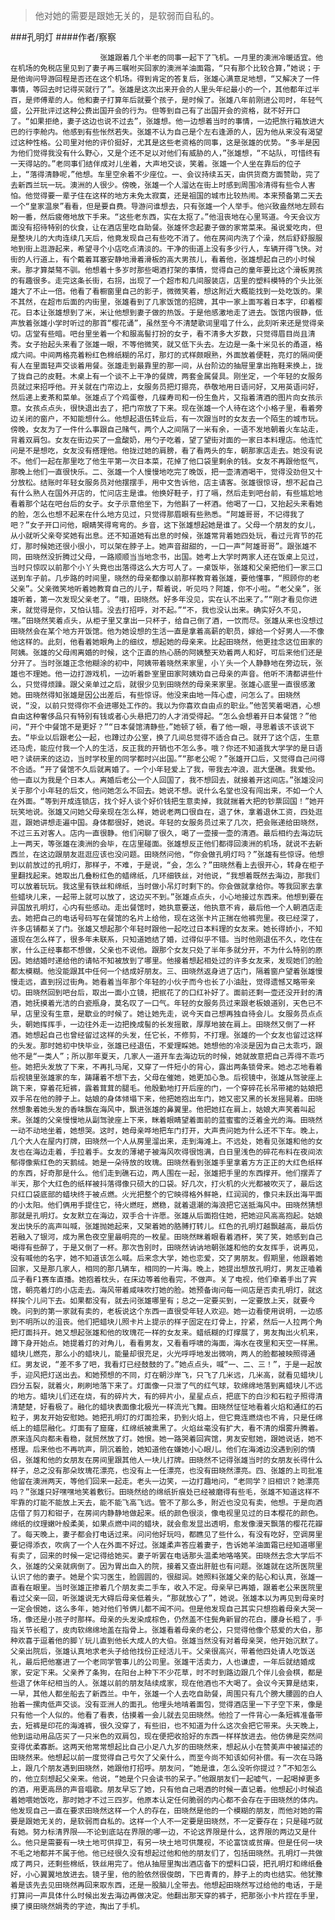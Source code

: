 > 他对她的需要是跟她无关的，是软弱而自私的。

###孔明灯
####作者/察察

						张雄跟着几个半老的同事一起下了飞机。一月里的澳洲冷暖适宜。他在机场的免税店里见到了妻子再三嘱咐买回家的澳洲羊油面霜，“只有那个比较合算，”她说；于是他询问导游回程是否还在这个机场。得到肯定的答复后，张雄心满意足地想，“又解决了一件事情，等回去时记得买就行了”。张雄是这次出来开会的人里头年纪最小的一个，其他都年过半百，是师傅辈的人。他和妻子打算年后就要个孩子，是时候了。张雄八年前刚进公司时，年轻气盛，公开批评过这种公费出国开会的行为。但等到自己有了出国开会的资格，就不好开口了。“如果拒绝，妻子这边也说不过去”，张雄想。他一边想着当时的事情，一边把旅行箱放进大巴的行李舱内。他感到有些怅然若失。张雄不认为自己是个左右逢源的人，因为他从来没有渴望过这种性格。公司里对他的评价挺好，尤其是这些老资格的同事，这是张雄的优势。“多半是因为他们觉得我没有什么野心，又是个还不足以对他们有威胁的人，”张雄想，“不站队，可惜终有一天得站的。”老同事们结伴成对儿坐着，大声地交谈，笑着。张雄一个人坐在靠后的位子上，“落得清静呢，”他想。车里空余着不少座位。一、会议持续五天，由供货商方面赞助，完了去新西兰玩一玩。澳洲的人很少。傍晚，张雄一个人溜达在街上时感到周围冷清得有些令人害怕。他觉得要一辈子住在这样的地方未免太寂寞，还是祖国的城市比较热闹。本来预备第二天去一个“皇家温泉”看看，但是要自费。导游问谁想去，只有张雄一个人举手。他兴致盎然地左顾右盼一番，然后疲倦地放下手来。“这些老东西，实在太抠了。”他沮丧地在心里骂道。今天会议方面没有招待特别的伙食，让在酒店里吃自助餐。张雄怀念起妻子做的家常菜来。虽说爱吃肉，但是整块儿的大肉连续几天后，他竟发现自己有些吃不消了。他在房间内洗了个澡，然后舒舒服服地到街上逛游起来，希望寻个小店吃点清淡的。干净的街道上没有多少行人，车辆开得飞快。对街的人行道上，有个戴着耳塞安静地滑着滑板的高大男孩儿，看着他，张雄想起自己的小时候来。那才算桀骜不驯。他想着十多岁时那些喝酒打架的事情，觉得自己的童年要比这个滑板男孩的有趣很多。走完这条长街，右拐，出现了一个超市和几间服装店，店里的塑料模特的个头比张雄大了不止一倍。他看了看橱窗里自己的影子，微微笑着，想这附近大概能找到一处吃饭的。果不其然，在超市后面的内街里，张雄看到了几家饭馆的招牌，其中一家上面写着日本字，印着樱花。日本让张雄想到了米，米让他想到妻子做的热饭。于是他感激地走了进去。饭馆内很静，低声放着张雄小学时听过的那首“樱花诵”，虽然至今不清楚歌词里唱了什么，此刻听来还是觉得亲切。店堂有些暗。吧台里坐着一个和服高髻打扮的女子，看不清多大岁数，只觉得眉目尚且清秀。女子抬起头来看了张雄一眼，不等他微笑，就又低下头去。左边是一条十米见长的甬道，格成六间。中间两格亮着粉红色棉纸糊的吊灯，那灯的式样颇眼熟，外面放着便鞋，亮灯的隔间便有人在里面轻声交谈着用餐。张雄走到最靠里的那一间，从台阶边的抽屉里拿出拖鞋来换上，拢了拢自己的皮鞋。木桌上有一个谈不上干净的餐牌，两套金属餐具。刚坐定，一个年轻的女服务员就过来招呼他。开关就在门帘边上，女服务员把灯摁亮，恭敬地用日语问好，又用英语问好，然后递上麦茶和菜单。张雄点了个鸡蛋卷，几碟寿司和一份生鱼片，又指着清酒的图片向女孩示意。女孩点点头，很快退出去了，把门帘放了下来。现在张雄一个人待在这个小格子里，看着旁边关闭的窗户，不知能想什么。他想起退伍转业后，有一次跟当时的女友去一个陌生的城市玩。傍晚，女友为了一件什么事跟自己赌气，两个人之间隔了一米有余，一语不发地朝着火车站走，背着双肩包。女友在街边买了一盒酸奶，用勺子吃着，望了望街对面的一家日本料理店。他连忙问是不是想吃，女友没有搭理他。他拢过她的肩膀，看了看两头的车，朝那家店走去。她没有说不。他们一起在那里吃了他生平第一次日本菜，花掉了他口袋里剩余的钱。女友不再跟他怄气，那晚上他们一直很快乐。二、张雄一个人慢慢地吃完了晚饭，把一壶清酒喝干，觉得没劲但又十分放松。结账时年轻女服务员对他摆摆手，用中文告诉他，店主请客。张雄很惊讶，想不起自己有什么熟人在国外开店的，忙问店主是谁。他换好鞋子，打了嗝，然后走到吧台前，有些尴尬地看着那个站在吧台后的女子。女子示意他坐下，为他斟了一杯酒。他喝了一口，又抬起头来看她的脸，怎么也想不起来在什么地方见过，只觉得那眉眼有些熟悉。“阿雄哥哥，不记得我了吧？”女子开口问他，眼睛笑得弯弯的。乡音，这下张雄想起她是谁了。父母一个朋友的女儿，从小就听父亲夸奖她有出息。还不知道她有出息的时候，张雄常背着她四处玩，看过元宵节的花灯，那时候她还很小很小，可以架在脖子上。她声音甜甜的，一口一声“阿雄哥哥”。跟张雄不同，田晓然没折腾过父母，一路顺顺当当地念书，出国。她考上大学时两家人还在饭桌上见过，当时只惊叹以前那个小丫头竟也出落得这么大方可人了。一桌饭毕，张雄和父亲把他们一家三口送到车子前。几步路的时间里，晓然的母亲都像以前那样教育着张雄，要他懂事，“照顾你的老父亲”。父亲微笑地听着她教育自己的儿子，帮着说，听见吗？阿雄，你不小啦。“老父亲”，张雄听着，第一次发现父亲老了。“哦，田晓然。好多年没见，实在认不出来了。”“刚才看见你进来，就觉得是你，又怕认错。没去打招呼，对不起。”“不，我也没认出来。确实好久不见，嘿。”田晓然笑着点头，从柜子里又拿出一只杯子，给自己倒了酒，一饮而尽。张雄从来也没想过田晓然会在某个地方开饭馆。他为她设想的生活一直是拿着高薪的职员，嫁给一个好男人——不像他这样的。此刻，他看着她眼角上的细纹，想起她的母亲来。比起田晓然，他更挂念这位田家的阿姨。张雄的父母闹离婚的时候，这个正直的热心肠的阿姨整天劝着两人和好，可后来他们还是分开了。当时张雄正念他糊涂的初中，阿姨带着晓然来家里，小丫头一个人静静地在旁边玩，张雄也不理她。他一边打游戏机，一边听着卧室里田家阿姨劝自己母亲的声音。他听不清都讲些什么，只觉得烦躁。跟父亲单过之后，就很少见到田晓然的母亲来家里。张雄心底里一直很感激她。田晓然得知张雄是因公出差后，有些惊讶。他没来由地一阵心虚，问怎么了。田晓然说，“没，以前只觉得你不会进哪处工作的。我以为你喜欢自由点的职业。”他苦笑着喝酒，心想自由这种奢侈品只有特别有钱或者心头悬把刀的人才消受得起。“怎么会想着开日本餐馆？”他问，“开个中餐馆不是更好？”“日本餐馆清静些，”她顿了顿，看了他一眼，寻思着该不该说下去。“毕业以后跟老公一起，也蹲过办公室，换了几间总觉得不适合自己。就开了这个店，生意还马虎，能应付我一个人的生活，反正我的开销也不怎么多。哦？你还不知道我大学学的是日语吧？读研来的这边，当时学校里的同学都时兴出国。”“那老公呢？”张雄开口后，又觉得自己问得不合适。“开了餐馆不久后就离婚了。一个小年轻爱上了我，带我去冲浪，逛大堡礁。我爱他。他一直以为我是个日本人。离婚后老公一个人回国了，我不想回去，就接着开这间店。”张雄没问关于那个小年轻的后文，他问她怎么不回去。她说不想。说什么名堂也没有闯出来，不如一个人在外面。“等到开成连锁店，找个好人谈个好价钱把生意卖掉，我就揣着大把的钞票回国！”她开玩笑地说。张雄又问她父母亲现在怎么样，她说老两口很自在，退了休，拿着退休工资，四处逛逛，跟她讲想走遍中国。身体都很好，她说。年轻的女服务员过来了几次，把会账递给田晓然，不过三五对客人。店内一直很静。他们闲聊了很久，喝了一壶接一壶的清酒。最后相约去海边玩上一两天，等张雄在澳洲的会毕，在店里碰面。张雄想反正他们都得回澳洲的机场，就说不去新西兰，在这边跟朋友逛逛应该也没问题。田晓然问他，“你会做孔明灯吗？”张雄有些惊讶。他想到以前放过的孔明灯，那样子，不难，于是说，“会，怎么？”田晓然看上去很开心，转身在柜子里翻找起来。她取出几叠粉红色的蜡绵纸，几环细铁丝，对他说，“我想着既然去海边，那我们可以放着玩玩。我这里有铁丝和绵纸，当时做小吊灯时剩下的。你会做就拿给你。等我回家去拿些蜡块儿来，一起带上就可以放了，这边买不到。”张雄点点头，小心地接过东西来。他想到要在异国放孔明灯，心内有些感动。走出餐馆时，她执意要送，他执意不肯，最后他一个人朝酒店走去。她把自己的电话号码写在餐馆的名片上给他，现在这张卡片正揣在他裤兜里。夜已经深了，许多店铺都关了门。张雄又想起那个年轻时跟他一起吃过日本料理的女友来。她长得娇小，不知道现在怎么样了，很多年未联系，只知道她结了婚，过得似乎不错。当时他刚退伍不久，吃住在家，什么正经事都不想做，父亲也不说他。跟那个女友只处了半年多就分开，不为什么特别的原因。她结婚时递给他的请帖不知被放到了哪里。他接着想起相处过的许多女友来，发现她们的脸都太模糊。他没能跟其中任何一个结成好朋友。三、田晓然返身进了店门，隔着窗户望着张雄慢慢走远，直到拐过街角。她看着当年那个年轻的小伙子而今也长了小油肚，觉得遗憾又略带亲切。田晓然回到吧台后，取出一面小立镜，把抿花了的口红补好了。面前还剩一壶还没开封的清酒，她抚摸着光洁的白瓷瓶身，莫名叹了一口气。年轻的女服务员过来跟老板娘道别，天色已不早，店里没有生意，是歇业的时候了。她让她先走，说今天自己想再独自待会儿。女服务员点点头，朝她挥挥手，一边往外走一边把挽成髻的长发摇散，厚厚地披在肩上。田晓然又倒了一杯酒。她想起自己也曾经留过这样的头发，任它长，不修剪，不打理。张雄的一个女友也留过这样的头发。那时她初中快毕业，张雄已经退伍，不爱理睬她。她想他的冷淡是因为自己太乖巧，跟他不是“一类人”；所以那年夏天，几家人一道开车去海边玩的时候，她就故意把自己弄得不乖巧些。她把头发放了下来，不再扎马尾，又穿了一件短小的背心，露出两条锁骨来。她忐忑地看着后视镜里张雄家的车，踌躇着不想下去，父母在催她，她更加心急。后视镜中，张雄从驾驶座上跳下来，穿着花短裤，露着茸茸的腿毛。他殷勤地打开后座的门，一个穿碎花长吊带裙的姑娘把双手吊在他的脖子上。姑娘的身体倾塌下来，他把她抱出车门，她又密又黑的长发摇晃着。田晓然想象着她头发的香味飘在海风中，飘进张雄的鼻翼里。他把她扛在肩上，姑娘大声笑着叫起来。张雄的父亲慢慢地从副驾驶座上下来，眯着眼睛望着面前的蓝蜜蜜的泛着金光的海。田晓然一动不动地坐着，她想哭。这时，她母亲哗地把车门打开，大声责问她为什么还不下车。晚上，几个大人在屋内打牌，田晓然一个人从房里溜出来，走到海滩上。不远处，她看见张雄和他的女友也在海边走着，手拉着手。女友的薄裙子被海风吹得很饱满，白日里浅色的碎花布料在夜间浓郁得像紫红色的天鹅绒。她是一朵待放的玫瑰。田晓然看到张雄手里拿着方方正正的大红色纸样的东西，好奇那是什么。他们走到礁石边，两人围在一起，张雄把手里的东西撑开。他们摆弄了半天，那个大红色的纸样被抖落得像只硕大的口袋。好几次，打火机的火光都被吹灭了，最后这只红口袋底部的蜡块终于被点燃。火光把整个的它映得格外鲜艳，红润润的，像只未跃出海平面的小太阳。他们俩用手提住它，待火燃旺，燃稳，就着退潮的海浪把它送抵海风中。田晓然猜想那就是孔明灯。女友默立在海边，双手合十许愿。张雄从后面抱住她，把她迎风高高抱起。姑娘发出快乐的高声叫喊，张雄抛她起来，又架着她的胳膊打转儿。红色的孔明灯越飘越高，最后仿若融入了银河，成为黑色夜空里最明亮的一枚星。田晓然眯着眼看着酒杯，笑了笑，她感到自己喝得有些醉了，于是又倒了一杯。那次告别时，田晓然讷讷地朝张雄和他的女友挥手，说再见，没有喊他的名字，她不知道该怎么喊。后来念大学，她也恋爱，交了男朋友。假期里，他跟着她回家，又是那几家人，相同的那几辆车，相同的一片海。晚上，她提出想放孔明灯，男友正嗑着瓜子看F1赛车直播。她抱着枕头，在床边等着他看完，不做声。关了电视，他们牵着手出了宾馆，朝亮着灯的小店走去。海风带着咸味吹打她的脸。她预备询问每一间店是否卖孔明灯，就这样挨个儿问下去。如果都没有，就去问张雄哪里有；总之一定要买到，一定要放上天，就要今晚。问到的第一家就有卖的，老板说这个东西一直很受年轻人欢迎。她一边看使用说明，一边感到不明所以的沮丧。他们把蜡块儿照卡片上提示的样子固定在灯骨上，拧紧，然后一人拉两个角把灯面抖开。她又想起张雄和他的玫瑰花一样的女友来。蜡纸糊的灯撑展了，男友掏出火机来，蹲下身开始点。她提着灯的对角儿，看看男友，又看看呼啸的海面，海水在夜里和天空一样黑。蜡块儿燃亮，那么小的蜡块儿，能量却很充足，火光呼呼地发出微响，两人的脸都被映照得通红。男友说，“差不多了吧，我看灯已经鼓鼓的了。”她点点头，喊“一、二、三！”，于是一起放手，迎风把灯送出去。和她预想的不同，灯在朝沙岸飞，只飞了几米远，几米高，就看见蜡块儿四分五裂，就着火，刷刷地落下来了。灯面像一只泄了气的红气球，软绵绵地落到离蜡块儿不远的地方。蜡块儿们还在烧，有的碎片大，有的碎片小，星星点点，把底下的白沙和石粒子照得清清楚楚，好看极了。融化的蜡块表面像北极光一样流光飞舞。田晓然怔怔地看着火焰和通红的石粒子，男友开始安慰她。她把孔明灯的灯面捡来，扔到火焰上，但它竟连燃烧也不肯，只是任绵纸上的蜡层融化。灯面有了窟窿，红绵纸被熏黑了。火焰丝毫没有扩大，看不清的烟雾升腾着。原来连风向都未看稳，就贸然放了灯。她恨。她一路哭着回宾馆，男友安慰她，跟她说话，她不搭理。后来他也不再吭声，阴沉着脸，她知道他在嫌她小心眼儿。他们在海滩边没遇到别的情侣，张雄和他的女朋友在房间里跟其他人一块儿打牌。田晓然不记得张雄当时的女朋友长得什么样子，总之没有那朵玫瑰花漂亮，也没有上一任漂亮，也没有田晓然漂亮。四、张雄的上司批准他留在澳洲两天，等他们回来一起走。老头一边笑，一边打趣地问，“老同学？旧相识？她漂亮吗？”张雄只好嘿嘿地笑着敷衍。田晓然给的绵纸折痕处已经被磨得有些毛，张雄不知道这样不牢靠的灯能不能放上天去，能不能飞高飞远。管不了那么多，附近也没见有卖，他想。于是向酒店借了剪刀和钳子，在房间内静静地做起来。纸的颜色很淡，像电视里见过的日本樱花的颜色。绵纸的纹理嫩叶般柔美，如果点燃中间的蜡块，就会愈发显出透明，愈发像漫天飘落的樱花花瓣了。每天晚上，妻子都会打电话过来。问问他好玩吗，都瞧见了些什么，有没有吃好，空调房里要记得添衣，吹病了一个人在外面不好过。张雄柔声答应着妻子，告诉她羊油面霜已经知道哪里有卖了，回来的时候一定记得给她买。妻子听罢在电话那头温柔地咯咯笑。田晓然去念大学后不久，张雄的父亲就病倒了。因为胃出血入的院，接着又查出肝脏也有问题。张雄就在这所医院里认识了他的妻子。她是个实习医生，脸圆圆的，很甜润。她照料张雄父亲的贴心和认真，张雄一直看在眼里。当时张雄正掺着几个朋友卖二手车，收入不定。母亲早已再婚，跟着老公来医院里看过父亲一回，听张雄说无大碍后母亲低着头，“那就放心了”，她说。张雄本以为再见到母亲时一定会恨她，这么多年，她对他们爷俩儿都不闻不问。但是他发现自己其实只想抱着母亲大哭一场，像还是小孩子时那样。母亲的头发染成棕色，仍然盖不住鬓角新冒的花白，腰身长粗了，手指关节长粗了，皮肉软绵绵地盖在指骨上。张雄看着母亲的老公，只觉得他像个慈爱的大伯，那种欢喜于逗着他的脚丫玩儿直到他长大成人的大伯。张雄当然没有对着母亲哭，他开始沉默了。父亲出院后，张雄认真地求老头子给他找份正经活儿干。父亲很高兴，带着他四处请人吃饭送礼，最后把他塞进了一个老同学管事儿的公司里。张雄干活卖力，人也谦虚，一年后就结婚成家，安定下来。父亲养了条狗，在阳台上种下不少花草，时不时到路边跟几个伴儿会会棋，都是些退了休年纪相当的人。张雄以前的朋友陆续成家，现在他酒也不大喝了。会议今天算是结束，一早，其他人都坐船去了新西兰。中午，张雄一个人去吃自助餐，周围只有几个膀大腰圆的白人抬着一摞肉低声交谈。没有亚洲人的面孔。他埋头地啃着面包，觉得酒店里一下子空下来，像是只有他一个人似的。他看了看表，估摸着一会儿就去见田晓然。他捡了一件背心一条短裤准备带去，短裤是印花的海滩裤，很久没穿了，有些旧，也不知道为什么这次会把它带来。头天晚上，他到运动用品店买了一只米色的双肩包，现在便把收拾好的东西一样样放进去。他仿佛是突然间变得优柔寡断。这两天他常常想起比自己小足八九岁的田晓然来，想起从小在赞美声中被描述的田晓然来。他想起以前一度觉得自己亏欠了父亲什么，而至今尚不知该如何补偿。有一次在马路上，跟几个朋友遇到田晓然，她跟他打招呼。朋友问，“她是谁，怎么没听你提过？”不知怎么的，他立刻想起父亲来。他说，“她是个只会读书的呆子。”他跟朋友们一起嘘气，一起喝掉更多的酒，用更高昂的声音唱歌。朋友早忘了她，只有他自己喝酒的时候一直记着。他想起小时候追着她喂她饭吃，那时她才不过三四岁。他原本认定任何脆弱的内心都不会存在于田晓然的体内。他发现自己一直在要求田晓然这样一个人的存在，田晓然是他的一个模糊的朋友，而他对她的需要是跟她无关的，是软弱而自私的。这样一个人不一定要是田晓然，不一定要存在；只是碰巧就有她。努力标清界限——不论到底站在界限的哪一边，不论这界限是什么，这界限的两边又是什么。他只是需要有一块土地可供捍卫，有另一块土地可供蔑视，不论富饶或贫瘠。但是任何一块不毛之地都并不属于他。他已经很久没有想起过他和他的朋友们了，包括田晓然。孔明灯一共做成了两只，还剩些棉纸，铁丝用完了。他从抽屉里掏出酒店备下的塑料口袋，把孔明灯和绵纸叠好，小心翼翼地放进去。镜子里，他的脸依然很俊朗，下巴青青的，脖子上的肉也结实。他犹豫着是该先去见田晓然再回来取东西，还是一股脑儿全带去。他想起田晓然写过给他的电话，于是打算问一声具体什么时候出发去海边再做决定。他翻出那天穿的裤子，把那张小卡片捏在手里，摸了摸田晓然娟秀的字迹，掏出了手机。			  		